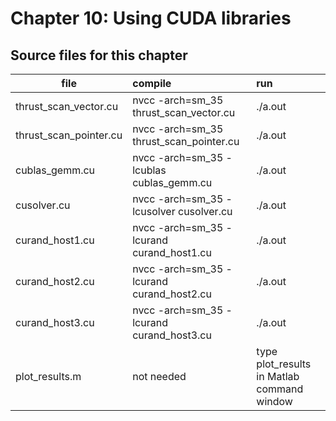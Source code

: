 # Chapter 10: Using CUDA libraries

## Source files for this chapter

| file   |      compile      |  run |
|----------|:----------------|:-------|
| thrust_scan_vector.cu |  nvcc -arch=sm_35 thrust_scan_vector.cu | ./a.out |
| thrust_scan_pointer.cu |  nvcc -arch=sm_35 thrust_scan_pointer.cu | ./a.out |
| cublas_gemm.cu |  nvcc -arch=sm_35 -lcublas cublas_gemm.cu | ./a.out |
| cusolver.cu |  nvcc -arch=sm_35 -lcusolver cusolver.cu | ./a.out |
| curand_host1.cu |  nvcc -arch=sm_35 -lcurand curand_host1.cu | ./a.out |
| curand_host2.cu |  nvcc -arch=sm_35 -lcurand curand_host2.cu | ./a.out |
| curand_host3.cu |  nvcc -arch=sm_35 -lcurand curand_host3.cu | ./a.out |
| plot_results.m |  not needed | type plot_results in Matlab command window |

